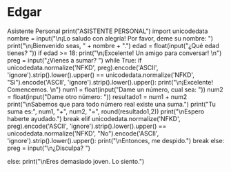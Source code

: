 # Edgar
Asistente Personal
print("ASISTENTE PERSONAL")
import unicodedata
nombre = input("\n¡Lo saludo con alegría! Por favor, deme su nombre: ")
print("\n¡Bienvenido seas, " + nombre + ".")
edad = float(input("¿Qué edad tienes? ")) 
if edad >= 18:
    print("\n¡Excelente! Un amigo para conversar! \n")
    preg = input("¿Vienes a sumar? ")
    while True:
        if unicodedata.normalize('NFKD', preg).encode('ASCII', 'ignore').strip().lower().upper() == unicodedata.normalize('NFKD', "Si").encode('ASCII', 'ignore').strip().lower().upper():
            print("\n¡Excelente! Comencemos. \n")
            num1 = float(input("Dame un número, cual sea: "))
            num2 = float(input("Dame otro número: "))
            resultado1 = num1 + num2
            print("\nSabemos que para todo número real existe una suma.")
            print("Tu suma es:", num1, "+", num2, "=", round(resultado1,2))
            print("\nEspero haberte ayudado.")
            break
        elif unicodedata.normalize('NFKD', preg).encode('ASCII', 'ignore').strip().lower().upper() == unicodedata.normalize('NFKD', "No").encode('ASCII', 'ignore').strip().lower().upper():
            print("\nEntonces, me despido.")
            break
        else:
            preg = input("\n¿Disculpa? ")

else:
    print("\nEres demasiado joven. Lo siento.")
